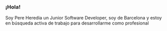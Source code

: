 ### ¡Hola! ###
Soy Pere Heredia un Junior Software Developer, soy de Barcelona y estoy en búsqueda activa de trabajo para desarrollarme como profesional

<!-- · Visitad mi pagina web para saber más -->




<!--
**perher13/perher13** is a ✨ _special_ ✨ repository because its `README.md` (this file) appears on your GitHub profile.

Here are some ideas to get you started:

- 🔭 I’m currently working on ...
- 🌱 I’m currently learning ...
- 👯 I’m looking to collaborate on ...
- 🤔 I’m looking for help with ...
- 💬 Ask me about ...
- 📫 How to reach me: ...
- 😄 Pronouns: ...
- ⚡ Fun fact: ...
-->
